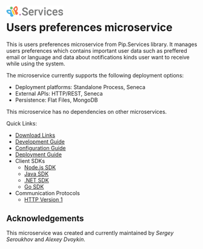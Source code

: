 # <img src="https://github.com/pip-services/pip-services/raw/master/design/Logo.png" alt="Pip.Services Logo" style="max-width:30%"> <br/> Users preferences microservice

This is users preferences microservice from Pip.Services library. 
It manages users preferences which contains important user data such as preffered email or language and data about notifications kinds user want to receive while using the system.

The microservice currently supports the following deployment options:
* Deployment platforms: Standalone Process, Seneca
* External APIs: HTTP/REST, Seneca
* Persistence: Flat Files, MongoDB

This microservice has no dependencies on other microservices.

<a name="links"></a> Quick Links:

* [Download Links](doc/Downloads.md)
* [Development Guide](doc/Development.md)
* [Configuration Guide](doc/Configuration.md)
* [Deployment Guide](doc/Deployment.md)
* Client SDKs
  - [Node.js SDK](https://github.com/pip-services-content/pip-clients-quotes-node)
  - [Java SDK](https://github.com/pip-services-content/pip-clients-quotes-java)
  - [.NET SDK](https://github.com/pip-services-content/pip-clients-quotes-dotnet)
  - [Go SDK](https://github.com/pip-services-content/pip-clients-quotes-go)
* Communication Protocols
  - [HTTP Version 1](doc/HttpProtocolV1.md)

## Acknowledgements

This microservice was created and currently maintained by *Sergey Seroukhov* and *Alexey Dvoykin*.